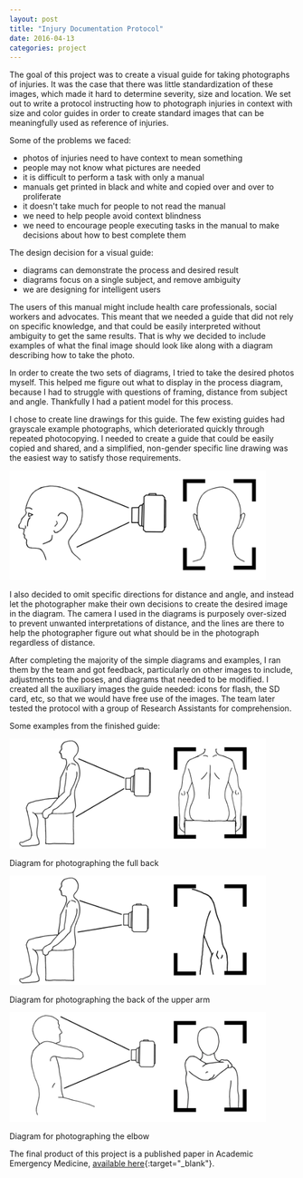 ```yaml
---
layout: post
title: "Injury Documentation Protocol"
date: 2016-04-13
categories: project
---
```


The goal of this project was to create a visual guide for taking photographs of injuries. It was the case that there was little standardization of these images, which made it hard to determine severity, size and location. We set out to write a protocol instructing how to photograph injuries in context with size and color guides in order to create standard images that can be meaningfully used as reference of injuries.

Some of the problems we faced:
- photos of injuries need to have context to mean something
- people may not know what pictures are needed
- it is difficult to perform a task with only a manual
- manuals get printed in black and white and copied over and over to proliferate
- it doesn't take much for people to not read the manual
- we need to help people avoid context blindness
- we need to encourage people executing tasks in the manual to make decisions about how to best complete them

The design decision for a visual guide:
- diagrams can demonstrate the process and desired result
- diagrams focus on a single subject, and remove ambiguity
- we are designing for intelligent users

The users of this manual might include health care professionals, social workers and advocates. This meant that we needed a guide that did not rely on specific knowledge, and that could be easily interpreted without ambiguity to get the same results. That is why we decided to include examples of what the final image should look like along with a diagram describing how to take the photo.

In order to create the two sets of diagrams, I tried to take the desired photos myself. This helped me figure out what to display in the process diagram, because I had to struggle with questions of framing, distance from subject and angle. Thankfully I had a patient model for this process.

I chose to create line drawings for this guide. The few existing guides had grayscale example photographs, which deteriorated quickly through repeated photocopying. I needed to create a guide that could be easily copied and shared, and a simplified, non-gender specific line drawing was the easiest way to satisfy those requirements.

<img src="/images/photo_protocol/skull_back_FullDiagram.png"
     alt="back of skull diagram and example"
     style="max-width:90%;height:auto;" />

 I also decided to omit specific directions for distance and angle, and instead let the photographer make their own decisions to create the desired image in the diagram. The camera I used in the diagrams is purposely over-sized to prevent unwanted interpretations of distance, and the lines are there to help the photographer figure out what should be in the photograph regardless of distance.

After completing the majority of the simple diagrams and examples, I ran them by the team and got feedback, particularly on other images to include, adjustments to the poses, and diagrams that needed to be modified. I created all the auxiliary images the guide needed: icons for flash, the SD card, etc, so that we would have free use of the images. The team later tested the protocol with a group of Research Assistants for comprehension.

Some examples from the finished guide:

<img src="/images/photo_protocol/arm_back_FullDiagram.png"
     alt="full back diagram and example"
     style="max-width:90%;height:auto;" />

Diagram for photographing the full back

<img src="/images/photo_protocol/arm_back_Detail_Upper.png"
     alt="upper arm diagram and example"
     style="max-width:90%;height:auto;" />

Diagram for photographing the back of the upper arm

<img src="/images/photo_protocol/elbow_FullDiagram_NEW.png"
     alt="elbow diagram and example"
     style="max-width:90%;height:auto;" />

Diagram for photographing the elbow

The final product of this project is a published paper in Academic Emergency Medicine, [available here](https://onlinelibrary.wiley.com/doi/10.1111/acem.12955){:target="_blank"}.
